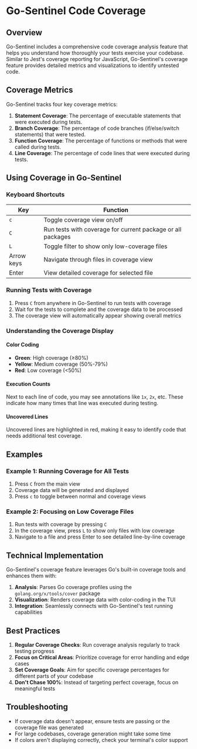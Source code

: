 # Go-Sentinel Code Coverage

## Overview

Go-Sentinel includes a comprehensive code coverage analysis feature that helps you understand how thoroughly your tests exercise your codebase. Similar to Jest's coverage reporting for JavaScript, Go-Sentinel's coverage feature provides detailed metrics and visualizations to identify untested code.

## Coverage Metrics

Go-Sentinel tracks four key coverage metrics:

1. **Statement Coverage**: The percentage of executable statements that were executed during tests.
2. **Branch Coverage**: The percentage of code branches (if/else/switch statements) that were tested.
3. **Function Coverage**: The percentage of functions or methods that were called during tests.
4. **Line Coverage**: The percentage of code lines that were executed during tests.

## Using Coverage in Go-Sentinel

### Keyboard Shortcuts

| Key | Function |
|-----|----------|
| `c` | Toggle coverage view on/off |
| `C` | Run tests with coverage for current package or all packages |
| `L` | Toggle filter to show only low-coverage files |
| Arrow keys | Navigate through files in coverage view |
| Enter | View detailed coverage for selected file |

### Running Tests with Coverage

1. Press `C` from anywhere in Go-Sentinel to run tests with coverage
2. Wait for the tests to complete and the coverage data to be processed
3. The coverage view will automatically appear showing overall metrics

### Understanding the Coverage Display

#### Color Coding

- **Green**: High coverage (≥80%)
- **Yellow**: Medium coverage (50%-79%)
- **Red**: Low coverage (<50%)

#### Execution Counts

Next to each line of code, you may see annotations like `1x`, `2x`, etc. These indicate how many times that line was executed during testing.

#### Uncovered Lines

Uncovered lines are highlighted in red, making it easy to identify code that needs additional test coverage.

## Examples

### Example 1: Running Coverage for All Tests

1. Press `C` from the main view
2. Coverage data will be generated and displayed
3. Press `c` to toggle between normal and coverage views

### Example 2: Focusing on Low Coverage Files

1. Run tests with coverage by pressing `C`
2. In the coverage view, press `L` to show only files with low coverage
3. Navigate to a file and press Enter to see detailed line-by-line coverage

## Technical Implementation

Go-Sentinel's coverage feature leverages Go's built-in coverage tools and enhances them with:

1. **Analysis**: Parses Go coverage profiles using the `golang.org/x/tools/cover` package
2. **Visualization**: Renders coverage data with color-coding in the TUI
3. **Integration**: Seamlessly connects with Go-Sentinel's test running capabilities

## Best Practices

1. **Regular Coverage Checks**: Run coverage analysis regularly to track testing progress
2. **Focus on Critical Areas**: Prioritize coverage for error handling and edge cases
3. **Set Coverage Goals**: Aim for specific coverage percentages for different parts of your codebase
4. **Don't Chase 100%**: Instead of targeting perfect coverage, focus on meaningful tests

## Troubleshooting

- If coverage data doesn't appear, ensure tests are passing or the coverage file was generated
- For large codebases, coverage generation might take some time
- If colors aren't displaying correctly, check your terminal's color support
